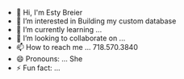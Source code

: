 - 👋 Hi, I'm Esty Breier
- 👀 I’m interested in Building my custom database
- 🌱 I’m currently learning ...
- 💞️ I’m looking to collaborate on ...
- 📫 How to reach me ... 718.570.3840
- 😄 Pronouns: ... She
- ⚡ Fun fact: ...

<!---
TreesandHoney/TreesandHoney is a ✨ special ✨ repository because its `README.md` (this file) appears on your GitHub profile.
You can click the Preview link to take a look at your changes.
--->
